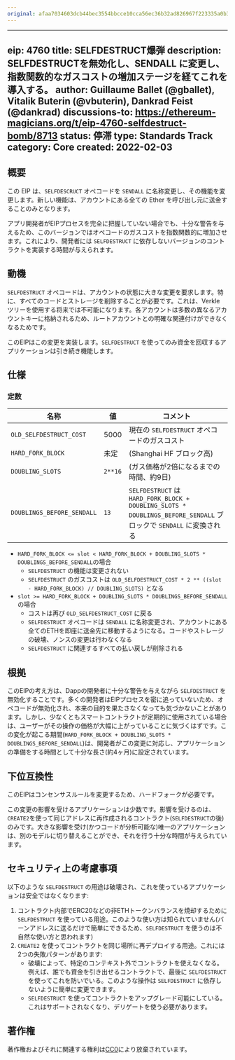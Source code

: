 ```yaml
---
original: afaa7034603dcb44bec3554bbcce10cca56ec36b32ad826967f223335a0b3595
---
```


---
eip: 4760
title: SELFDESTRUCT爆弾
description: SELFDESTRUCTを無効化し、SENDALL に変更し、指数関数的なガスコストの増加ステージを経てこれを導入する。
author: Guillaume Ballet (@gballet), Vitalik Buterin (@vbuterin), Dankrad Feist (@dankrad)
discussions-to: https://ethereum-magicians.org/t/eip-4760-selfdestruct-bomb/8713
status: 停滞
type: Standards Track
category: Core
created: 2022-02-03
---
## 概要

この EIP は、`SELFDESCRUCT` オペコードを `SENDALL` に名称変更し、その機能を変更します。新しい機能は、アカウントにある全ての Ether を呼び出し元に送金することのみとなります。

アプリ開発者がEIPプロセスを完全に把握していない場合でも、十分な警告を与えるため、このバージョンではオペコードのガスコストを指数関数的に増加させます。これにより、開発者には `SELFDESTRUCT` に依存しないバージョンのコントラクトを実装する時間が与えられます。

## 動機

`SELFDESTRUCT` オペコードは、アカウントの状態に大きな変更を要求します。特に、すべてのコードとストレージを削除することが必要です。これは、Verkle ツリーを使用する将来では不可能になります。各アカウントは多数の異なるアカウントキーに格納されるため、ルートアカウントとの明確な関連付けができなくなるためです。

このEIPはこの変更を実装します。`SELFDESTRUCT` を使ってのみ資金を回収するアプリケーションは引き続き機能します。

## 仕様

### 定数

| 名称 | 値 | コメント |
|------|-------|---------|
| `OLD_SELFDESTRUCT_COST` | 5000 | 現在の `SELFDESTRUCT` オペコードのガスコスト |
| `HARD_FORK_BLOCK` | 未定 | (Shanghai HF ブロック高) |
| `DOUBLING_SLOTS` | `2**16` | (ガス価格が2倍になるまでの時間、約9日) |
| `DOUBLINGS_BEFORE_SENDALL` | `13` | `SELFDESTRUCT` は `HARD_FORK_BLOCK + DOUBLING_SLOTS * DOUBLINGS_BEFORE_SENDALL` ブロックで `SENDALL` に変換される |

 * `HARD_FORK_BLOCK <= slot < HARD_FORK_BLOCK + DOUBLING_SLOTS * DOUBLINGS_BEFORE_SENDALL`の場合
     * `SELFDESTRUCT` の機能は変更されない
     * `SELFDESTRUCT` のガスコストは `OLD_SELFDESTRUCT_COST * 2 ** ((slot - HARD_FORK_BLOCK) // DOUBLING_SLOTS)` となる
 * `slot >= HARD_FORK_BLOCK + DOUBLING_SLOTS * DOUBLINGS_BEFORE_SENDALL`の場合
     * コストは再び `OLD_SELFDESTRUCT_COST` に戻る
     * `SELFDESTRUCT` オペコードは `SENDALL` に名称変更され、アカウントにある全てのETHを即座に送金先に移動するようになる。コードやストレージの破壊、ノンスの変更は行わなくなる
     * `SELFDESTRUCT` に関連するすべての払い戻しが削除される

## 根拠

このEIPの考え方は、Dappの開発者に十分な警告を与えながら `SELFDESTRUCT` を無効化することです。多くの開発者はEIPプロセスを密に追っていないため、オペコードが無効化され、本来の目的を果たさなくなっても気づかないことがあります。しかし、少なくともスマートコントラクトが定期的に使用されている場合は、ユーザーがその操作の価格が大幅に上がっていることに気づくはずです。この変化が起こる期間(`HARD_FORK_BLOCK + DOUBLING_SLOTS * DOUBLINGS_BEFORE_SENDALL`)は、開発者がこの変更に対応し、アプリケーションの準備をする時間として十分な長さ(約4ヶ月)に設定されています。

## 下位互換性

このEIPはコンセンサスルールを変更するため、ハードフォークが必要です。

この変更の影響を受けるアプリケーションは少数です。影響を受けるのは、`CREATE2`を使って同じアドレスに再作成されるコントラクト(`SELFDESTRUCT`の後)のみです。大きな影響を受け(かつコードが分析可能な)唯一のアプリケーションは、別のモデルに切り替えることができ、それを行う十分な時間が与えられています。

## セキュリティ上の考慮事項

以下のような `SELFDESTRUCT` の用途は破壊され、これを使っているアプリケーションは安全ではなくなります:
1. コントラクト内部でERC20などの非ETHトークンバランスを焼却するために `SELFDESTRUCT` を使っている用途。このような使い方は知られていません(バーンアドレスに送るだけで簡単にできるため、`SELFDESTRUCT` を使うのは不自然な使い方と思われます)
2. `CREATE2` を使ってコントラクトを同じ場所に再デプロイする用途。これには2つの失敗パターンがあります:
    - 破壊によって、特定のコンテキスト外でコントラクトを使えなくなる。例えば、誰でも資金を引き出せるコントラクトで、最後に `SELFDESTRUCT` を使ってこれを防いでいる。このような操作は `SELFDESTRUCT` に依存しないように簡単に変更できます。
    - `SELFDESTRUCT` を使ってコントラクトをアップグレード可能にしている。これはサポートされなくなり、デリゲートを使う必要があります。

## 著作権

著作権およびそれに関連する権利は[CC0](../LICENSE.md)により放棄されています。